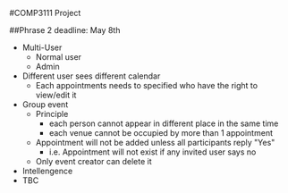 #COMP3111 Project

##Phrase 2 deadline: May 8th

* Multi-User
	* Normal user
	* Admin
* Different user sees different calendar
	* Each appointments needs to specified who have the right to view/edit it
* Group event
	* Principle
		* each person cannot appear in different place in the same time
		* each venue cannot be occupied by more than 1 appointment
	* Appointment will not be added unless all participants reply "Yes"
		* i.e. Appointment will not exist if any invited user says no
	* Only event creator can delete it
* Intellengence
* TBC
